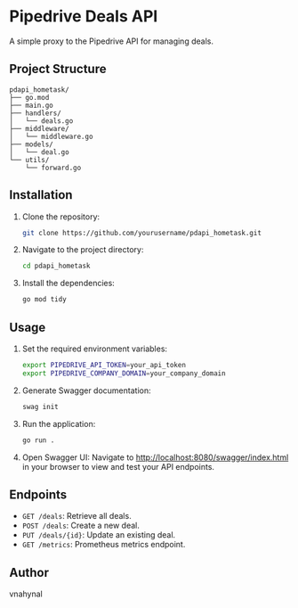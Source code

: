 # Pipedrive Deals API

A simple proxy to the Pipedrive API for managing deals.

## Project Structure

```
pdapi_hometask/
├── go.mod
├── main.go
├── handlers/
│   └── deals.go
├── middleware/
│   └── middleware.go
├── models/
│   └── deal.go
└── utils/
    └── forward.go
```

## Installation

1. Clone the repository:
    ```bash
    git clone https://github.com/yourusername/pdapi_hometask.git
    ```
2. Navigate to the project directory:
    ```bash
    cd pdapi_hometask
    ```
3. Install the dependencies:
    ```bash
    go mod tidy
    ```

## Usage

1. Set the required environment variables:
    ```bash
    export PIPEDRIVE_API_TOKEN=your_api_token
    export PIPEDRIVE_COMPANY_DOMAIN=your_company_domain
    ```
2. Generate Swagger documentation:
    ```bash
    swag init
    ```
3. Run the application:
    ```bash
    go run .
    ```
4. Open Swagger UI:
    Navigate to [http://localhost:8080/swagger/index.html](http://localhost:8080/swagger/index.html) in your browser to view and test your API endpoints.

## Endpoints

- `GET /deals`: Retrieve all deals.
- `POST /deals`: Create a new deal.
- `PUT /deals/{id}`: Update an existing deal.
- `GET /metrics`: Prometheus metrics endpoint.

## Author
vnahynal



